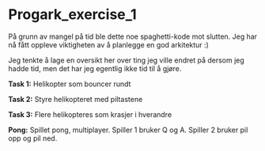# Progark_exercise_1

På grunn av mangel på tid ble dette noe spaghetti-kode mot slutten. Jeg har nå fått oppleve viktigheten av å planlegge en god arkitektur :)

Jeg tenkte å lage en oversikt her over ting jeg ville endret på dersom jeg hadde tid, men det har jeg egentlig ikke tid til å gjøre.

**Task 1:** Helikopter som bouncer rundt

**Task 2:** Styre helikopteret med piltastene

**Task 3:** Flere helikopteres som krasjer i hverandre

**Pong:** Spillet pong, multiplayer. Spiller 1 bruker Q og A. Spiller 2 bruker pil opp og pil ned.
